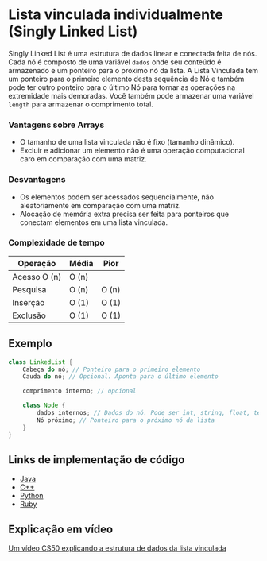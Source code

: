 # Lista vinculada individualmente (Singly Linked List)

Singly Linked List é uma estrutura de dados linear e conectada feita de nós. Cada nó é composto de uma variável `dados` onde seu conteúdo é armazenado e um ponteiro para o próximo nó da lista. A Lista Vinculada tem um ponteiro para o primeiro elemento desta sequência de Nó e também pode ter outro ponteiro para o último Nó para tornar as operações na extremidade mais demoradas. Você também pode armazenar uma variável `length` para armazenar o comprimento total.

### Vantagens sobre Arrays

- O tamanho de uma lista vinculada não é fixo (tamanho dinâmico).
- Excluir e adicionar um elemento não é uma operação computacional caro em comparação com uma matriz.

### Desvantagens

- Os elementos podem ser acessados ​​sequencialmente, não aleatoriamente em comparação com uma matriz.
- Alocação de memória extra precisa ser feita para ponteiros que conectam elementos em uma lista vinculada.

### Complexidade de tempo

| Operação     | Média | Pior  |
| ------------ | ----- | ----- |
| Acesso O (n) | O (n) |       |
| Pesquisa     | O (n) | O (n) |
| Inserção     | O (1) | O (1) |
| Exclusão     | O (1) | O (1) |

## Exemplo

```.java
class LinkedList {
    Cabeça do nó; // Ponteiro para o primeiro elemento
    Cauda do nó; // Opcional. Aponta para o último elemento

    comprimento interno; // opcional

    class Node {
        dados internos; // Dados do nó. Pode ser int, string, float, templates, etc.
        Nó próximo; // Ponteiro para o próximo nó da lista
    }
}
```

## Links de implementação de código

- [Java](https://github.com/CloudArmor/Java/blob/master/src/main/java/com/thealgorithms/datastructures/lists/SinglyLinkedList.java)
- [C++](https://github.com/CloudArmor/C-Plus-Plus/blob/master/Data%20Structure/Linked%20List.cpp)
- [Python](https://github.com/CloudArmor/PyAlgorithms/blob/master/data_structures/linked_list/singly_linked_list.py)
- [Ruby](https://github.com/CloudArmor/Ruby/blob/master/data_structures/linked_lists/single_list.rb)

## Explicação em vídeo

[Um vídeo CS50 explicando a estrutura de dados da lista vinculada](https://www.youtube.com/watch?v=5nsKtQuT6E8)
